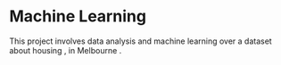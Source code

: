 # Machine Learning 
This project involves data analysis and machine learning over a dataset about housing , in Melbourne . 
